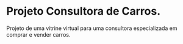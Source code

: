 # Projeto Consultora de Carros.
 Projeto de uma vitrine virtual para uma consultora especializada em comprar e vender carros.
